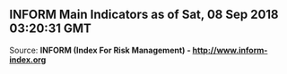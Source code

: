## INFORM Main Indicators as of Sat, 08 Sep 2018 03:20:31 GMT

Source: **INFORM (Index For Risk Management) - http://www.inform-index.org**